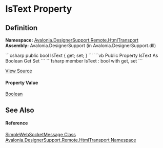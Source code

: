 # IsText Property




## Definition
**Namespace:** <a href="N_Avalonia_DesignerSupport_Remote_HtmlTransport">Avalonia.DesignerSupport.Remote.HtmlTransport</a>  
**Assembly:** Avalonia.DesignerSupport (in Avalonia.DesignerSupport.dll)

<Tabs groupId="api-code-preview">
<TabItem value="csharp" label="C#">
```csharp
public bool IsText { get; set; }
```
</TabItem>
<TabItem value="vb" label="VB">
```vb
Public Property IsText As Boolean
	Get
	Set
```
</TabItem>
<TabItem value="fsharp" label="F#">
```fsharp
member IsText : bool with get, set
```
</TabItem>
</Tabs>



<a href="https://github.com/AvaloniaUI/Avalonia/tree/master/src/Avalonia.DesignerSupport/Remote/HtmlTransport/SimpleWebSocketHttpServer.cs#L464" title="View the source code">View Source</a>



#### Property Value
<a href="https://learn.microsoft.com/dotnet/api/system.boolean" target="_blank" rel="noopener noreferrer">Boolean</a>

## See Also


#### Reference
<a href="T_Avalonia_DesignerSupport_Remote_HtmlTransport_SimpleWebSocketMessage">SimpleWebSocketMessage Class</a>  
<a href="N_Avalonia_DesignerSupport_Remote_HtmlTransport">Avalonia.DesignerSupport.Remote.HtmlTransport Namespace</a>  

